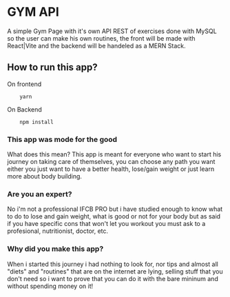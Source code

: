 # GYM API

A simple Gym Page with it's own API REST of exercises done with MySQL so the user can make his own routines, the front will be made with React|Vite and the backend will be handeled as a MERN Stack.

## How to run this app?

On frontend

```
    yarn
```

On Backend

```
    npm install
```

### This app was mode for the good

What does this mean? This app is meant for everyone who want to start his journey on taking care of themselves, you can choose any path you want either you just want to have a better health, lose/gain weight or just learn more about body building.

### Are you an expert?

No i'm not a professional IFCB PRO but i have studied enough to know what to do to lose and gain weight, what is good or not for your body but as said if you have specific cons that won't let you workout you must ask to a profesional, nutritionist, doctor, etc.

### Why did you make this app?

When i started this journey i had nothing to look for, nor tips and almost all "diets" and "routines" that are on the internet are lying, selling stuff that you don't need so i want to prove that you can do it with the bare mininum and without spending money on it!